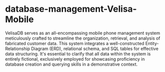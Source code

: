 # database-management-Velisa-Mobile

VelisaDB serves as an all-encompassing mobile phone management system meticulously crafted to streamline the organization, retrieval, and analysis of fabricated customer data. This system integrates a well-constructed Entity-Relationship Diagram (ERD), relational schema, and SQL tables for effective data structuring. It's essential to clarify that all data within the system is entirely fictional, exclusively employed for showcasing proficiency in database creation and querying skills in a demonstrative context.
